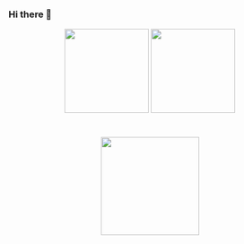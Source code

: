 ### Hi there 👋

<p align='center'>
  <a href="https://github-readme-stats.vercel.app/api?username=boriskhalkov&hide=contribs&show_icons=true">
    <img height=150 src="https://github-readme-stats.vercel.app/api?username=boriskhalkov&hide=contribs&show_icons=true"/></a>
  <a href="https://github-readme-stats.vercel.app/api/top-langs/?username=boriskhalkov&layout=compact">
    <img height=150 src="https://github-readme-stats.vercel.app/api/top-langs/?username=boriskhalkov&layout=compact"/></a>
</p>


<div align="center" style="margin: 40px 0">
   <a href="https://github.com/boriskhalkov/github-profile-views-counter">
       <img width="175px" src="https://komarev.com/ghpvc/?username=boriskhalkov">
   </a>
</div>
